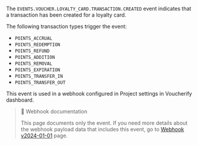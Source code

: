 The `EVENTS.VOUCHER.LOYALTY_CARD.TRANSACTION.CREATED` event indicates that a transaction has been created for a loyalty card.

The following transaction types trigger the event:
- `POINTS_ACCRUAL`
- `POINTS_REDEMPTION`
- `POINTS_REFUND`
- `POINTS_ADDITION`
- `POINTS_REMOVAL`
- `POINTS_EXPIRATION`
- `POINTS_TRANSFER_IN`
- `POINTS_TRANSFER_OUT`

This event is used in a webhook configured in Project settings in Voucherify dashboard.

> 📘 Webhook documentation
>
> This page documents only the event. If you need more details about the webhook payload data that includes this event, go to [Webhook v2024-01-01](ref:introduction-to-webhooks "Introduction to webhooks v2024-01-01") page.
